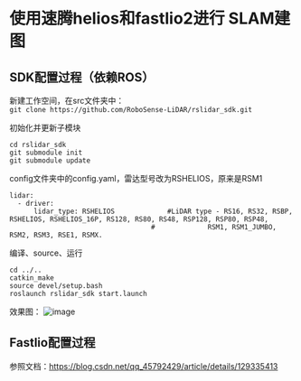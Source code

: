 # 使用速腾helios和fastlio2进行 SLAM建图

## SDK配置过程（依赖ROS）
新建工作空间，在src文件夹中：\
``git clone https://github.com/RoboSense-LiDAR/rslidar_sdk.git``

初始化并更新子模块
```
cd rslidar_sdk
git submodule init
git submodule update
```

config文件夹中的config.yaml，雷达型号改为RSHELIOS，原来是RSM1
```
lidar:
  - driver:
      lidar_type: RSHELIOS             #LiDAR type - RS16, RS32, RSBP, RSHELIOS, RSHELIOS_16P, RS128, RS80, RS48, RSP128, RSP80, RSP48, 
                                   #             RSM1, RSM1_JUMBO, RSM2, RSM3, RSE1, RSMX.
```

编译、source、运行
```
cd ../..
catkin_make
source devel/setup.bash
roslaunch rslidar_sdk start.launch
```
效果图：
![image](https://github.com/user-attachments/assets/e302a665-741b-4b35-9e1e-cece2ace6099)


## Fastlio配置过程
参照文档：https://blog.csdn.net/qq_45792429/article/details/129335413
